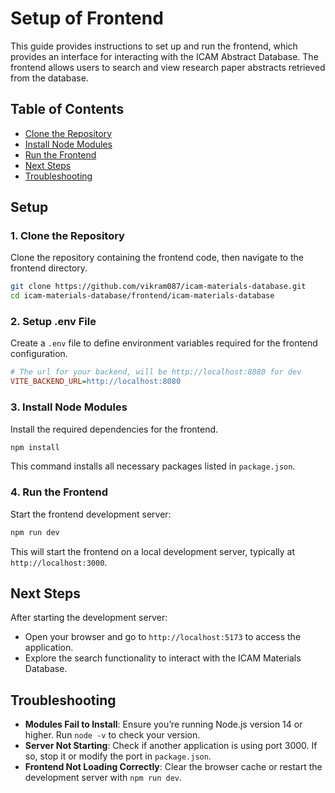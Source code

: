 # Setup of Frontend

This guide provides instructions to set up and run the frontend, which provides an interface for interacting with the ICAM Abstract Database. The frontend allows users to search and view research paper abstracts retrieved from the database.

## Table of Contents
- [Clone the Repository](#1-clone-the-repository)
- [Install Node Modules](#2-install-node-modules)
- [Run the Frontend](#3-run-the-frontend)
- [Next Steps](#next-steps)
- [Troubleshooting](#troubleshooting)

## Setup

### 1. Clone the Repository

Clone the repository containing the frontend code, then navigate to the frontend directory.

   ```bash
   git clone https://github.com/vikram087/icam-materials-database.git
   cd icam-materials-database/frontend/icam-materials-database
   ```

### 2. Setup .env File

Create a `.env` file to define environment variables required for the frontend configuration.

   ```ini
   # The url for your backend, will be http://localhost:8080 for dev
   VITE_BACKEND_URL=http://localhost:8080
   ```

### 3. Install Node Modules

Install the required dependencies for the frontend.

   ```bash
   npm install
   ```

   This command installs all necessary packages listed in `package.json`.

### 4. Run the Frontend

Start the frontend development server:

   ```bash
   npm run dev
   ```

   This will start the frontend on a local development server, typically at `http://localhost:3000`.

## Next Steps

After starting the development server:
- Open your browser and go to `http://localhost:5173` to access the application.
- Explore the search functionality to interact with the ICAM Materials Database.

## Troubleshooting

- **Modules Fail to Install**: Ensure you’re running Node.js version 14 or higher. Run `node -v` to check your version.
- **Server Not Starting**: Check if another application is using port 3000. If so, stop it or modify the port in `package.json`.
- **Frontend Not Loading Correctly**: Clear the browser cache or restart the development server with `npm run dev`.
